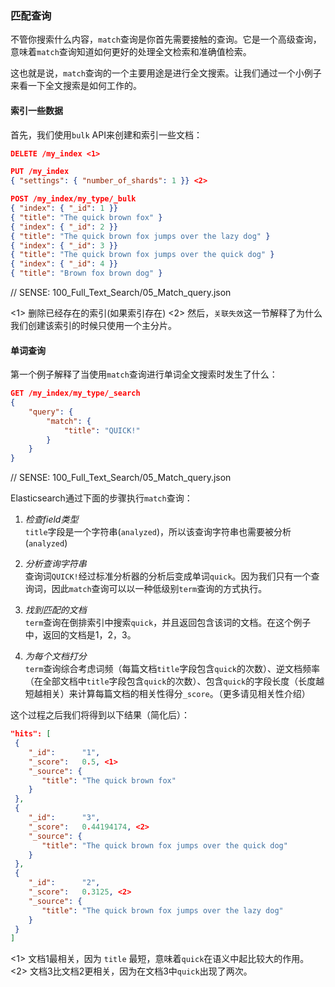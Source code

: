### 匹配查询

不管你搜索什么内容，`match`查询是你首先需要接触的查询。它是一个高级查询，意味着`match`查询知道如何更好的处理全文检索和准确值检索。

这也就是说，`match`查询的一个主要用途是进行全文搜索。让我们通过一个小例子来看一下全文搜索是如何工作的。

#### 索引一些数据

首先，我们使用`bulk` API来创建和索引一些文档：

```json
DELETE /my_index <1>

PUT /my_index
{ "settings": { "number_of_shards": 1 }} <2>

POST /my_index/my_type/_bulk
{ "index": { "_id": 1 }}
{ "title": "The quick brown fox" }
{ "index": { "_id": 2 }}
{ "title": "The quick brown fox jumps over the lazy dog" }
{ "index": { "_id": 3 }}
{ "title": "The quick brown fox jumps over the quick dog" }
{ "index": { "_id": 4 }}
{ "title": "Brown fox brown dog" }
```

// SENSE: 100_Full_Text_Search/05_Match_query.json

<1> 删除已经存在的索引(如果索引存在)
<2> 然后，`关联失效`这一节解释了为什么我们创建该索引的时候只使用一个主分片。

#### 单词查询

第一个例子解释了当使用`match`查询进行单词全文搜索时发生了什么：

```json
GET /my_index/my_type/_search
{
    "query": {
        "match": {
            "title": "QUICK!"
        }
    }
}
```
// SENSE: 100_Full_Text_Search/05_Match_query.json

Elasticsearch通过下面的步骤执行`match`查询：

1. _检查field类型_  
`title`字段是一个字符串(`analyzed`)，所以该查询字符串也需要被分析(`analyzed`)

2. _分析查询字符串_  
查询词`QUICK!`经过标准分析器的分析后变成单词`quick`。因为我们只有一个查询词，因此`match`查询可以以一种低级别`term`查询的方式执行。

3. _找到匹配的文档_  
`term`查询在倒排索引中搜索`quick`，并且返回包含该词的文档。在这个例子中，返回的文档是1，2，3。

4. _为每个文档打分_  
`term`查询综合考虑词频（每篇文档`title`字段包含`quick`的次数）、逆文档频率（在全部文档中`title`字段包含`quick`的次数）、包含`quick`的字段长度（长度越短越相关）来计算每篇文档的相关性得分`_score`。（更多请见相关性介绍）

这个过程之后我们将得到以下结果（简化后）：

```json
"hits": [
 {
    "_id":      "1",
    "_score":   0.5, <1>
    "_source": {
       "title": "The quick brown fox"
    }
 },
 {
    "_id":      "3",
    "_score":   0.44194174, <2>
    "_source": {
       "title": "The quick brown fox jumps over the quick dog"
    }
 },
 {
    "_id":      "2",
    "_score":   0.3125, <2>
    "_source": {
       "title": "The quick brown fox jumps over the lazy dog"
    }
 }
]
```

<1> 文档1最相关，因为 `title` 最短，意味着`quick`在语义中起比较大的作用。
<2> 文档3比文档2更相关，因为在文档3中`quick`出现了两次。
